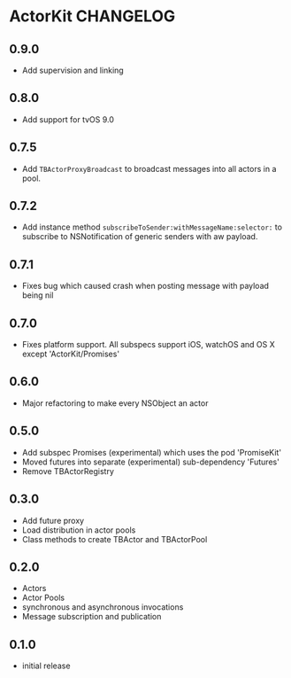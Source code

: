 # ActorKit CHANGELOG

## 0.9.0

- Add supervision and linking

## 0.8.0

- Add support for tvOS 9.0

## 0.7.5

- Add `TBActorProxyBroadcast` to broadcast messages into all actors in a pool.

## 0.7.2

- Add instance method `subscribeToSender:withMessageName:selector:` to subscribe to NSNotification of generic senders with aw payload.

## 0.7.1

- Fixes bug which caused crash when posting message with payload being nil

## 0.7.0

- Fixes platform support. All subspecs support iOS, watchOS and OS X except 'ActorKit/Promises'

## 0.6.0

- Major refactoring to make every NSObject an actor

## 0.5.0

- Add subspec Promises (experimental) which uses the pod 'PromiseKit'
- Moved futures into separate (experimental) sub-dependency 'Futures'
- Remove TBActorRegistry

## 0.3.0

- Add future proxy
- Load distribution in actor pools
- Class methods to create TBActor and TBActorPool

## 0.2.0

- Actors
- Actor Pools
- synchronous and asynchronous invocations
- Message subscription and publication

## 0.1.0

- initial release

